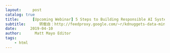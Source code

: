 ```yaml
---
layout:     post
catalog: true
title:      [Upcoming Webinar] 5 Steps to Building Responsible AI Systems
subtitle:      转载自：http://feedproxy.google.com/~r/kdnuggets-data-mining-analytics/~3/A3yVUeq1cGc/dataiku-webinar-5-steps-building-responsible-ai-systems.html
date:      2019-04-10
author:      Matt Mayo Editor
tags:
    - html
---
```






